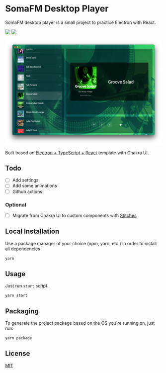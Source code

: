 # SomaFM Desktop Player

SomaFM desktop player is a small project to practice Electron with React.

[![](https://img.shields.io/github/downloads/alechko/somafm-desktop-player/latest/total?sort=semver)](https://github.com/alechko/somafm-desktop-player/releases/latest)
[![](https://img.shields.io/github/workflow/status/alechko/somafm-desktop-player/Build/main)](https://github.com/alechko/somafm-desktop-player/releases/latest)

![SomaFM Desktop Player](/assets/screenshot.png 'SomaFM Desktop Player')

Built based on [Electron + TypeScript + React](https://github.com/diego3g/electron-typescript-react) template with Chakra UI.

## Todo

- [ ] Add settings
- [ ] Add some animations
- [ ] Github actions

### Optional

- [ ] Migrate from Chakra UI to custom components with [Stitches](https://stitches.dev/)

## Local Installation

Use a package manager of your choice (npm, yarn, etc.) in order to install all dependencies

```bash
yarn
```

## Usage

Just run `start` script.

```bash
yarn start
```

## Packaging

To generate the project package based on the OS you're running on, just run:

```bash
yarn package
```

## License

[MIT](https://choosealicense.com/licenses/mit/)
